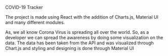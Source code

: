 COVID-19 Tracker

The project is made using React with the addition of Charts.js, Material UI and many different modules. 

As, we all know Corona Virus is spreading all over the world. So, as a developer we can spread the awareness by doing some visualization on 
the data. The data has been taken from the API and was visualized through Chart.js and styling and designing is done through Material UI
